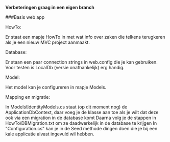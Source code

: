 **Verbeteringen graag in een eigen branch**

###Basis web app

HowTo:

Er staat een mapje HowTo in met wat info over zaken die telkens terugkeren als je een nieuw MVC project aanmaakt.

Database:

Er staan een paar connection strings in web.config die je kan gebruiken. Voor testen is LocalDb (versie onafhankelijk) erg handig.

Model:

Het model kan je configureren in mapje Models.

Mapping en migratie:

In Models\IdentityModels.cs staat (op dit moment nog) de ApplicationDbContext, daar voeg je de klasse aan toe als je wilt dat deze ook via een migration in de database komt
Daarna volg je de stappen in HowTo\DBMigration.txt om ze daadwerkelijk in de database te krijgen
In "Configuration.cs" kan je in de Seed methode dingen doen die je bij een kale applicatie alvast ingevuld wil hebben.